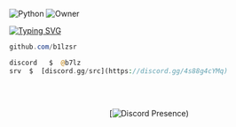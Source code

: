
![Python](https://img.shields.io/badge/-Python-3776AB?style=for-the-badge&logo=python&logoColor=white)
![Owner](https://img.shields.io/badge/-Owner-blue?style=for-the-badge)

[![Typing SVG](https://readme-typing-svg.herokuapp.com?font=Silkscreen&duration=8000&pause=&color=F7F7F7&random=true&width=435&lines=src+%7C+)](https://git.io/typing-svg)




```powershell
github.com/b1lzsr
```
```php
discord   $  @b7lz
srv  $  [discord.gg/src](https://discord.gg/4s88g4cYMq)
```
## 
&zwnj;
&zwnj;

<div align="center">

[![Discord Presence](https://api.lanyard.rest/v1/users/:1231182903355117599))
</div>
